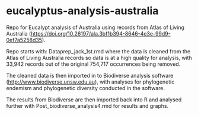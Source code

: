 # eucalyptus-analysis-australia
 
Repo for Eucalypt analysis of Australia using records from Atlas of Living Australia
(https://doi.org/10.26197/ala.3bf1b394-8646-4e3e-99d9-0ef7a5258d35). 

Repo starts with:
Dataprep_jack_1st.rmd where the data is cleaned from the Atlas of Living Australia records so data is at a high quality for analysis, with 33,942 records out of the original 754,717 occurrences being removed.

The cleaned data is then imported in to Biodiverse analysis software (http://www.biodiverse.unsw.edu.au), with analyses for phylogenetic endemism and phylogenetic diversity conducted in the software.

The results from Biodiverse are then imported back into R and analysed further with Post_biodiverse_analysis4.rmd for results and graphs. 

